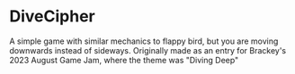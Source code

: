 # DiveCipher
A simple game with similar mechanics to flappy bird, but you are moving downwards instead of sideways. Originally made as an entry for Brackey's 2023 August Game Jam, where the theme was "Diving Deep"
 
